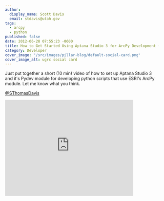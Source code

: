```yaml
---
author:
  display_name: Scott Davis
  email: stdavis@utah.gov
tags:
  - arcpy
  - python
published: false
date: 2012-06-28 07:55:23 -0600
title: How to Get Started Using Aptana Studio 3 for ArcPy Development (Screencast)
category: Developer
cover_image: "/src/images/pillar-blog/default-social-card.png"
cover_image_alt: ugrc social card
---
```


<p>Just put together a short (10 min) video of how to set up Aptana Studio 3 and it's Pydev module for developing python scripts that use ESRI's ArcPy module. Let me know what you think.</p>
<p><a href="https://twitter.com/SThomasDavis" target="_blank" rel="noopener">@SThomasDavis</a></p>
<p><iframe src="https://www.youtube.com/embed/72AGGd6-rp8" frameborder="0" width="420" height="315"></iframe></p>
